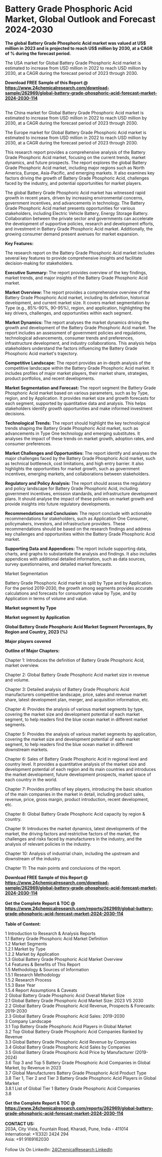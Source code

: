 <h1>Battery Grade Phosphoric Acid Market, Global Outlook and Forecast 2024-2030</h1><p><strong>The global Battery Grade Phosphoric Acid market was valued at US$ million in 2023 and is projected to reach US$ million by 2030, at a CAGR of % during the forecast period.</strong></p><p>
</p><p>The USA market for Global Battery Grade Phosphoric Acid market is estimated to increase from USD million in 2022 to reach USD million by 2030, at a CAGR during the forecast period of 2023 through 2030.</p><div><b>Download FREE Sample of this Report @ 
            <a href="https://www.24chemicalresearch.com/download-sample/262969/global-battery-grade-phosphoric-acid-forecast-market-2024-2030-114">
            https://www.24chemicalresearch.com/download-sample/262969/global-battery-grade-phosphoric-acid-forecast-market-2024-2030-114</a></b></div><br><p>
</p><p>The China market for Global Battery Grade Phosphoric Acid market is estimated to increase from USD million in 2022 to reach USD million by 2030, at a CAGR during the forecast period of 2023 through 2030.</p><p>
</p><p>The Europe market for Global Battery Grade Phosphoric Acid market is estimated to increase from USD million in 2022 to reach USD million by 2030, at a CAGR during the forecast period of 2023 through 2030.</p><p>
</p><p>This research report provides a comprehensive analysis of the Battery Grade Phosphoric Acid market, focusing on the current trends, market dynamics, and future prospects. The report explores the global Battery Grade Phosphoric Acid market, including major regions such as North America, Europe, Asia-Pacific, and emerging markets. It also examines key factors driving the growth of Battery Grade Phosphoric Acid, challenges faced by the industry, and potential opportunities for market players.</p><p>
The global Battery Grade Phosphoric Acid market has witnessed rapid growth in recent years, driven by increasing environmental concerns, government incentives, and advancements in technology. The Battery Grade Phosphoric Acid market presents opportunities for various stakeholders, including Electric Vehicle Battery, Energy Storage Battery. Collaboration between the private sector and governments can accelerate the development of supportive policies, research and development efforts, and investment in Battery Grade Phosphoric Acid market. Additionally, the growing consumer demand present avenues for market expansion.</p><p>
</p><p>
<strong>Key Features:</strong></p><p>
The research report on the Battery Grade Phosphoric Acid market includes several key features to provide comprehensive insights and facilitate decision-making for stakeholders.</p><p>
<strong>Executive Summary: </strong>The report provides overview of the key findings, market trends, and major insights of the Battery Grade Phosphoric Acid market.</p><p>
<strong>Market Overview: </strong>The report provides a comprehensive overview of the Battery Grade Phosphoric Acid market, including its definition, historical development, and current market size. It covers market segmentation by Type (e.g., 85%-90%, 90-95%), region, and application, highlighting the key drivers, challenges, and opportunities within each segment.</p><p>
<strong>Market Dynamics: </strong>The report analyses the market dynamics driving the growth and development of the Battery Grade Phosphoric Acid market. The report includes an assessment of government policies and regulations, technological advancements, consumer trends and preferences, infrastructure development, and industry collaborations. This analysis helps stakeholders understand the factors influencing the Battery Grade Phosphoric Acid market's trajectory.</p><p>
<strong>Competitive Landscape:</strong> The report provides an in-depth analysis of the competitive landscape within the Battery Grade Phosphoric Acid market. It includes profiles of major market players, their market share, strategies, product portfolios, and recent developments.</p><p>
<strong>Market Segmentation and Forecast: </strong>The report segment the Battery Grade Phosphoric Acid market based on various parameters, such as by Type, region, and by Application. It provides market size and growth forecasts for each segment, supported by quantitative data and analysis. This helps stakeholders identify growth opportunities and make informed investment decisions.</p><p>
<strong>Technological Trends:</strong> The report should highlight the key technological trends shaping the Battery Grade Phosphoric Acid market, such as advancements in Type One technology and emerging substitutes. It analyses the impact of these trends on market growth, adoption rates, and consumer preferences.</p><p>
<strong>Market Challenges and Opportunities: </strong>The report identify and analyses the major challenges faced by the Battery Grade Phosphoric Acid market, such as technical bottleneck, cost limitations, and high entry barrier. It also highlights the opportunities for market growth, such as government incentives, emerging markets, and collaborations between stakeholders.</p><p>
<strong>Regulatory and Policy Analysis: </strong>The report should assess the regulatory and policy landscape for Battery Grade Phosphoric Acid, including government incentives, emission standards, and infrastructure development plans. It should analyse the impact of these policies on market growth and provide insights into future regulatory developments.</p><p>
<strong>Recommendations and Conclusion:</strong> The report conclude with actionable recommendations for stakeholders, such as Application One Consumer, policymakers, investors, and infrastructure providers. These recommendations should be based on the research findings and address key challenges and opportunities within the Battery Grade Phosphoric Acid market.</p><p>
<strong>Supporting Data and Appendices: </strong>The report include supporting data, charts, and graphs to substantiate the analysis and findings. It also includes appendices with additional detailed information, such as data sources, survey questionnaires, and detailed market forecasts.</p><p>
Market Segmentation</p><p>
Battery Grade Phosphoric Acid market is split by Type and by Application. For the period 2019-2030, the growth among segments provides accurate calculations and forecasts for consumption value by Type, and by Application in terms of volume and value.</p><p>
<strong>Market segment by Type</strong></p><p>
</p><p>
</p><p><strong>Market segment by Application</strong></p><p>
</p><p>
</p><p><strong>Global Battery Grade Phosphoric Acid Market Segment Percentages, By Region and Country, 2023 (%)</strong></p><p>
</p><p>
</p><p><strong>Major players covered</strong></p><p>
</p><p>
</p><p><strong>Outline of Major Chapters:</strong></p><p>
Chapter 1: Introduces the definition of Battery Grade Phosphoric Acid, market overview.</p><p>
Chapter 2: Global Battery Grade Phosphoric Acid market size in revenue and volume.</p><p>
Chapter 3: Detailed analysis of Battery Grade Phosphoric Acid manufacturers competitive landscape, price, sales and revenue market share, latest development plan, merger, and acquisition information, etc.</p><p>
Chapter 4: Provides the analysis of various market segments by type, covering the market size and development potential of each market segment, to help readers find the blue ocean market in different market segments.</p><p>
Chapter 5: Provides the analysis of various market segments by application, covering the market size and development potential of each market segment, to help readers find the blue ocean market in different downstream markets.</p><p>
Chapter 6: Sales of Battery Grade Phosphoric Acid in regional level and country level. It provides a quantitative analysis of the market size and development potential of each region and its main countries and introduces the market development, future development prospects, market space of each country in the world.</p><p>
Chapter 7: Provides profiles of key players, introducing the basic situation of the main companies in the market in detail, including product sales, revenue, price, gross margin, product introduction, recent development, etc.</p><p>
Chapter 8: Global Battery Grade Phosphoric Acid capacity by region &amp; country.</p><p>
Chapter 9: Introduces the market dynamics, latest developments of the market, the driving factors and restrictive factors of the market, the challenges and risks faced by manufacturers in the industry, and the analysis of relevant policies in the industry.</p><p>
Chapter 10: Analysis of industrial chain, including the upstream and downstream of the industry.</p><p>
Chapter 11: The main points and conclusions of the report.</p><div><b>Download FREE Sample of this Report @ 
            <a href="https://www.24chemicalresearch.com/download-sample/262969/global-battery-grade-phosphoric-acid-forecast-market-2024-2030-114">
            https://www.24chemicalresearch.com/download-sample/262969/global-battery-grade-phosphoric-acid-forecast-market-2024-2030-114</a></b></div><br><div><b>Get the Complete Report & TOC @ 
            <a href="https://www.24chemicalresearch.com/reports/262969/global-battery-grade-phosphoric-acid-forecast-market-2024-2030-114">
            https://www.24chemicalresearch.com/reports/262969/global-battery-grade-phosphoric-acid-forecast-market-2024-2030-114</a></b></div><br>
            <b>Table of Content:</b><p>1 Introduction to Research & Analysis Reports<br />
    1.1 Battery Grade Phosphoric Acid Market Definition<br />
    1.2 Market Segments<br />
        1.2.1 Market by Type<br />
        1.2.2 Market by Application<br />
    1.3 Global Battery Grade Phosphoric Acid Market Overview<br />
    1.4 Features & Benefits of This Report<br />
    1.5 Methodology & Sources of Information<br />
        1.5.1 Research Methodology<br />
        1.5.2 Research Process<br />
        1.5.3 Base Year<br />
        1.5.4 Report Assumptions & Caveats<br />
2 Global Battery Grade Phosphoric Acid Overall Market Size<br />
    2.1 Global Battery Grade Phosphoric Acid Market Size: 2023 VS 2030<br />
    2.2 Global Battery Grade Phosphoric Acid Revenue, Prospects & Forecasts: 2019-2030<br />
    2.3 Global Battery Grade Phosphoric Acid Sales: 2019-2030<br />
3 Company Landscape<br />
    3.1 Top Battery Grade Phosphoric Acid Players in Global Market<br />
    3.2 Top Global Battery Grade Phosphoric Acid Companies Ranked by Revenue<br />
    3.3 Global Battery Grade Phosphoric Acid Revenue by Companies<br />
    3.4 Global Battery Grade Phosphoric Acid Sales by Companies<br />
    3.5 Global Battery Grade Phosphoric Acid Price by Manufacturer (2019-2024)<br />
    3.6 Top 3 and Top 5 Battery Grade Phosphoric Acid Companies in Global Market, by Revenue in 2023<br />
    3.7 Global Manufacturers Battery Grade Phosphoric Acid Product Type<br />
    3.8 Tier 1, Tier 2 and Tier 3 Battery Grade Phosphoric Acid Players in Global Market<br />
        3.8.1 List of Global Tier 1 Battery Grade Phosphoric Acid Companies<br />
        3.8</p><div><b>Get the Complete Report & TOC @ 
            <a href="https://www.24chemicalresearch.com/reports/262969/global-battery-grade-phosphoric-acid-forecast-market-2024-2030-114">
            https://www.24chemicalresearch.com/reports/262969/global-battery-grade-phosphoric-acid-forecast-market-2024-2030-114</a></b></div><br><b>CONTACT US:</b><br>
            203A, City Vista, Fountain Road, Kharadi, Pune, India - 411014<br>
            International: +1(332) 2424 294<br>
            Asia: +91 9169162030 <br><br>
            Follow Us On LinkedIn: <a href="https://www.linkedin.com/company/24chemicalresearch/">24ChemicalResearch LinkedIn</a>